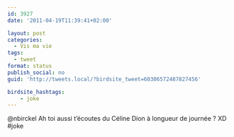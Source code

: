 ```yaml
---
id: 3927
date: '2011-04-19T11:39:41+02:00'

layout: post
categories:
  - Vis ma vie
tags:
  - tweet
format: status
publish_social: no
guid: 'http://tweets.local/?birdsite_tweet=60306572487827456'

birdsite_hashtags:
    - joke
---
```


@nbirckel Ah toi aussi t’écoutes du Céline Dion à longueur de journée ? XD #joke